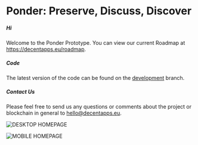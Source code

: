 # Ponder: Preserve, Discuss, Discover

##### Hi

Welcome to the Ponder Prototype.  You can view our current Roadmap at https://decentapps.eu/roadmap.

##### Code

The latest version of the code can be found on the [development](https://github.com/decentrists/Ponder/tree/development) branch.

##### Contact Us

Please feel free to send us any questions or comments about the project or blockchain in general to hello@decentapps.eu.


![DESKTOP HOMEPAGE](https://decentapps.eu/img/ponder/ponder-desktop.png)


![MOBILE HOMEPAGE](https://decentapps.eu/img/ponder/ponder-mobile.png)
